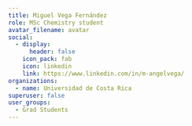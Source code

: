 ```yaml
---
title: Miguel Vega Fernández
role: MSc Chemistry student
avatar_filename: avatar
social:
  - display:
      header: false
    icon_pack: fab
    icon: linkedin
    link: https://www.linkedin.com/in/m-angelvega/
organizations:
  - name: Universidad de Costa Rica
superuser: false
user_groups:
  - Grad Students
---
```

